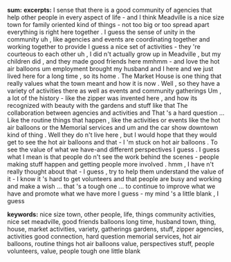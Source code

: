 **sum:**
**excerpts:**
I sense that there is a good community of agencies that help other people in every aspect of life - and I think Meadville is a nice size town for family oriented kind of things - not too big or too spread apart everything is right here together .
I guess the sense of unity in the community
uh , like agencies and events are coordinating together and working together to provide I guess a nice set of activities - they 're courteous to each other
uh , I did n't actually grow up in Meadville , but my children did , and they made good friends here
mmhmm - and love the hot air balloons
um employment brought my husband and I here and we just lived here for a long time , so its home .
The Market House is one thing that really values what the town meant and how it is now .
Well , so they have a variety of activities there as well as events and community gatherings
Um , a lot of the history - like the zipper was invented here , and how its recognized with beauty with the gardens and stuff like that
The collaboration between agencies and activities and
That 's a hard question ...
Like the routine things that happen , like the activities or events like the hot air balloons or the Memorial services and um and the car show downtown kind of thing .
Well they do n't live here , but I would hope that they would get to see the hot air balloons and that - I 'm stuck on hot air balloons .
To see the value of what we have-and different perspectives I guess .
I guess what I mean is that people do n't see the work behind the scenes - people making stuff happen and getting people more involved .
hmm , I have n't really thought about that - I guess , try to help them understand the value of it - I know it 's hard to get volunteers and that people are busy and working and
make a wish ... that 's a tough one ... to continue to improve what we have and promote what we have more I guess -
my mind 's a little blank , I guess

**keywords:**
nice size town, other people, life, things
community
activities, nice set
meadville, good friends
balloons
long time, husband
town, thing, house, market
activities, variety, gatherings
gardens, stuff, zipper
agencies, activities
good connection, hard question
memorial services, hot air balloons, routine things
hot air balloons
value, perspectives
stuff, people
volunteers, value, people
tough one
little blank

